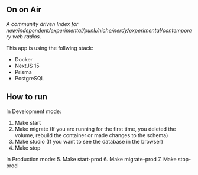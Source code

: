## On on Air

_A community driven Index for new/independent/experimental/punk/niche/nerdy/experimental/contemporary web radios._

This app is using the follwing stack:

- Docker
- NextJS 15
- Prisma
- PostgreSQL

## How to run

In Development mode:
1. Make start
2. Make migrate (If you are running for the first time, you deleted the volume, rebuild the container or made changes to the schema)
3. Make studio (If you want to see the database in the browser)
4. Make stop

In Production mode:
5. Make start-prod
6. Make migrate-prod
7. Make stop-prod
